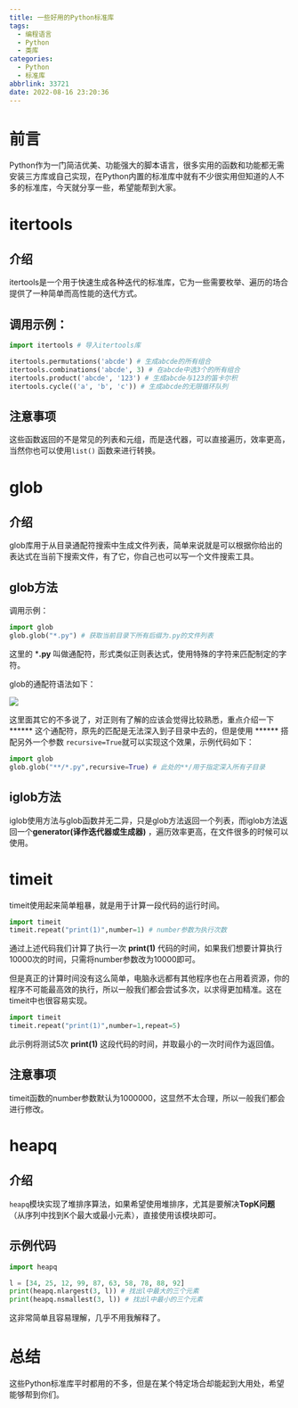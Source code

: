 ```yaml
---
title: 一些好用的Python标准库
tags:
  - 编程语言
  - Python
  - 类库
categories:
  - Python
  - 标准库
abbrlink: 33721
date: 2022-08-16 23:20:36
---
```


# 前言

Python作为一门简洁优美、功能强大的脚本语言，很多实用的函数和功能都无需安装三方库或自己实现，在Python内置的标准库中就有不少很实用但知道的人不多的标准库，今天就分享一些，希望能帮到大家。

# itertools

## 介绍

itertools是一个用于快速生成各种迭代的标准库，它为一些需要枚举、遍历的场合提供了一种简单而高性能的迭代方式。

## 调用示例：

```python
import itertools # 导入itertools库

itertools.permutations('abcde') # 生成abcde的所有组合
itertools.combinations('abcde', 3) # 在abcde中选3个的所有组合
itertools.product('abcde', '123') # 生成abcde与123的笛卡尔积
itertools.cycle(('a', 'b', 'c')) # 生成abcde的无限循环队列
```

## 注意事项

这些函数返回的不是常见的列表和元组，而是迭代器，可以直接遍历，效率更高，当然你也可以使用`list()` 函数来进行转换。

# glob

## 介绍

glob库用于从目录通配符搜索中生成文件列表，简单来说就是可以根据你给出的表达式在当前下搜索文件，有了它，你自己也可以写一个文件搜索工具。

## glob方法

调用示例：

```python
import glob
glob.glob("*.py") # 获取当前目录下所有后缀为.py的文件列表
```

这里的 ***.py** 叫做通配符，形式类似正则表达式，使用特殊的字符来匹配制定的字符。

glob的通配符语法如下：

![](https://jihulab.com/wuyuhangxyz/picturebed/-/raw/main/pictures/2022/08/16_23_39_5_20220816233904.png)

这里面其它的不多说了，对正则有了解的应该会觉得比较熟悉，重点介绍一下 ****** 这个通配符，原先的匹配是无法深入到子目录中去的，但是使用 ****** 搭配另外一个参数 `recursive=True`就可以实现这个效果，示例代码如下：

```python
import glob
glob.glob("**/*.py",recursive=True) # 此处的**/用于指定深入所有子目录
```

## iglob方法

iglob使用方法与glob函数并无二异，只是glob方法返回一个列表，而iglob方法返回一个**generator(译作迭代器或生成器)** ，遍历效率更高，在文件很多的时候可以使用。

# timeit

timeit使用起来简单粗暴，就是用于计算一段代码的运行时间。

```python
import timeit
timeit.repeat("print(1)",number=1) # number参数为执行次数
```

通过上述代码我们计算了执行一次 **print(1)** 代码的时间，如果我们想要计算执行10000次的时间，只需将number参数改为10000即可。

但是真正的计算时间没有这么简单，电脑永远都有其他程序也在占用着资源，你的程序不可能最高效的执行，所以一般我们都会尝试多次，以求得更加精准。这在timeit中也很容易实现。

```python
import timeit
timeit.repeat("print(1)",number=1,repeat=5)
```

此示例将测试5次 **print(1)** 这段代码的时间，并取最小的一次时间作为返回值。

## 注意事项

timeit函数的number参数默认为1000000，这显然不太合理，所以一般我们都会进行修改。

# heapq

## 介绍

`heapq`模块实现了堆排序算法，如果希望使用堆排序，尤其是要解决**TopK问题**（从序列中找到K个最大或最小元素），直接使用该模块即可。

## 示例代码

```python
import heapq

l = [34, 25, 12, 99, 87, 63, 58, 78, 88, 92]
print(heapq.nlargest(3, l)) # 找出l中最大的三个元素
print(heapq.nsmallest(3, l)) # 找出l中最小的三个元素
```

这非常简单且容易理解，几乎不用我解释了。

# 总结

这些Python标准库平时都用的不多，但是在某个特定场合却能起到大用处，希望能够帮到你们。
